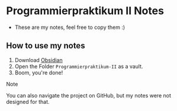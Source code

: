 # Programmierpraktikum II Notes
- These are my notes, feel free to copy them :)
## How to use my notes
1. Download [Obsidian](https://obsidian.md/)
2. Open the Folder `Programmierpraktikum-II` as a vault.
3. Boom, you're done!

> [!note]
> You can also navigate the project on GitHub, but my notes were not designed for that.